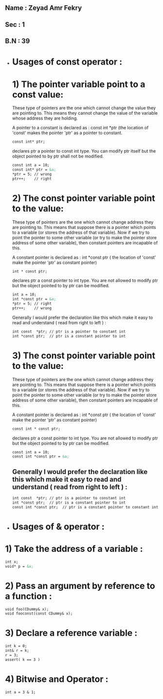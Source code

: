 ## Name : Zeyad Amr Fekry

## Sec : 1

## B.N : 39

- # Usages of **const** operator :


    # 1) The pointer variable point to a const value: 
    These type of pointers are the one which cannot change the value they are pointing to. This means they cannot change the value of the variable whose address they are holding.

    A pointer to a constant is declared as : const int *ptr (the location of 'const' makes the pointer 'ptr' as a pointer to constant.
    
    ```markdown
    const int* ptr; 
    ```
    declares ptr a pointer to const int type. You can modify ptr itself but the object pointed to by ptr shall not be modified.

    ```markdown
    const int a = 10;
    const int* ptr = &a;  
    *ptr = 5; // wrong
    ptr++;    // right 
    ```
    
    # 2) The const pointer variable point to the value:
    These type of pointers are the one which cannot change address they are pointing to. This means that suppose there is a pointer which points to a variable (or stores the address of that variable). Now if we try to point the pointer to some other variable (or try to make the pointer store address of some other variable), then constant pointers are incapable of this.

    A constant pointer is declared as : int *const ptr ( the location of 'const' make the pointer 'ptr' as constant pointer)

  
    ```markdown
    int * const ptr;  
    ```
    declares ptr a const pointer to int type. You are not allowed to modify ptr but the object pointed to by ptr can be modified.
    ```markdown
    int a = 10;
    int *const ptr = &a;  
    *ptr = 5; // right
    ptr++;    // wrong 
    ```
    Generally I would prefer the declaration like this which make it easy to read and understand ( read from right to left ) :
    ```markdown
    int const  *ptr; // ptr is a pointer to constant int 
    int *const ptr;  // ptr is a constant pointer to int 
    ```
    
   
    # 3) The const pointer variable point to the value:
    These type of pointers are the one which cannot change address they are pointing to. This means that suppose there is a pointer which points to a variable (or stores the address of that variable). Now if we try to point the pointer to some other variable (or try to make the pointer store address of some other variable), then constant pointers are incapable of this.

    A constant pointer is declared as : int *const ptr ( the location of 'const' make the pointer 'ptr' as constant pointer)

  
    ```markdown
    const int * const ptr;  
    ```
    declares ptr a const pointer to int type. You are not allowed to modify ptr but the object pointed to by ptr can be modified.
    ```markdown
    const int a = 10;
    const int *const ptr = &a;
    ```

   ## Generally I would prefer the declaration like this which make it easy to read and understand ( read from right to left ) :
    ```markdown
    int const  *ptr; // ptr is a pointer to constant int 
    int *const ptr;  // ptr is a constant pointer to int
    const int *const ptr;  // ptr is a constant pointer to constant int 
    ```

- # Usages of **&** operator :

# 1) Take the address of a variable :
    
```markdown
int x;
void* p = &x;  
```

# 2) Pass an argument by reference to a function  :
    
```markdown
void foo(CDummy& x);
void fooconst(const CDummy& x); 
```

# 3) Declare a reference variable :
    
```markdown
int k = 0;
int& r = k;
r = 3;
assert( k == 3 )  
```

# 4) Bitwise and Operator :
    
```markdown
int a = 3 & 1;  
```
        